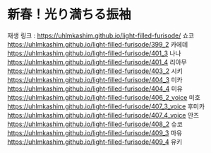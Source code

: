 # 新春！光り満ちる振袖
재생 링크 : 
https://uhlmkashim.github.io/light-filled-furisode/ 쇼코<br>
https://uhlmkashim.github.io/light-filled-furisode/399_2 카에데<br>
https://uhlmkashim.github.io/light-filled-furisode/401_3 나나<br>
https://uhlmkashim.github.io/light-filled-furisode/401_4 리아무<br>
https://uhlmkashim.github.io/light-filled-furisode/403_2 시키<br>
https://uhlmkashim.github.io/light-filled-furisode/404_3 미카<br>
https://uhlmkashim.github.io/light-filled-furisode/404_4 미유<br>
https://uhlmkashim.github.io/light-filled-furisode/406_2_voice 미호<br>
https://uhlmkashim.github.io/light-filled-furisode/407_3_voice 후미카<br>
https://uhlmkashim.github.io/light-filled-furisode/407_4_voice 안즈<br>
https://uhlmkashim.github.io/light-filled-furisode/408_2 슈코<br>
https://uhlmkashim.github.io/light-filled-furisode/409_3 마유<br>
https://uhlmkashim.github.io/light-filled-furisode/409_4 유키<br>

